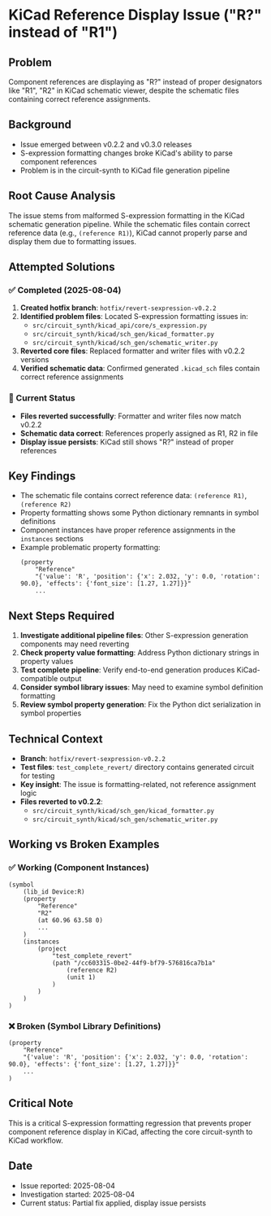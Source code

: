 # KiCad Reference Display Issue ("R?" instead of "R1")

## Problem
Component references are displaying as "R?" instead of proper designators like "R1", "R2" in KiCad schematic viewer, despite the schematic files containing correct reference assignments.

## Background
- Issue emerged between v0.2.2 and v0.3.0 releases
- S-expression formatting changes broke KiCad's ability to parse component references
- Problem is in the circuit-synth to KiCad file generation pipeline

## Root Cause Analysis
The issue stems from malformed S-expression formatting in the KiCad schematic generation pipeline. While the schematic files contain correct reference data (e.g., `(reference R1)`), KiCad cannot properly parse and display them due to formatting issues.

## Attempted Solutions

### ✅ Completed (2025-08-04)
1. **Created hotfix branch**: `hotfix/revert-sexpression-v0.2.2`
2. **Identified problem files**: Located S-expression formatting issues in:
   - `src/circuit_synth/kicad_api/core/s_expression.py`
   - `src/circuit_synth/kicad/sch_gen/kicad_formatter.py` 
   - `src/circuit_synth/kicad/sch_gen/schematic_writer.py`
3. **Reverted core files**: Replaced formatter and writer files with v0.2.2 versions
4. **Verified schematic data**: Confirmed generated `.kicad_sch` files contain correct reference assignments

### 🔄 Current Status
- **Files reverted successfully**: Formatter and writer files now match v0.2.2
- **Schematic data correct**: References properly assigned as R1, R2 in file
- **Display issue persists**: KiCad still shows "R?" instead of proper references

## Key Findings
- The schematic file contains correct reference data: `(reference R1)`, `(reference R2)`
- Property formatting shows some Python dictionary remnants in symbol definitions
- Component instances have proper reference assignments in the `instances` sections
- Example problematic property formatting:
  ```
  (property
      "Reference"
      "{'value': 'R', 'position': {'x': 2.032, 'y': 0.0, 'rotation': 90.0}, 'effects': {'font_size': [1.27, 1.27]}}"
      ...
  ```

## Next Steps Required
1. **Investigate additional pipeline files**: Other S-expression generation components may need reverting
2. **Check property value formatting**: Address Python dictionary strings in property values
3. **Test complete pipeline**: Verify end-to-end generation produces KiCad-compatible output
4. **Consider symbol library issues**: May need to examine symbol definition formatting
5. **Review symbol property generation**: Fix the Python dict serialization in symbol properties

## Technical Context
- **Branch**: `hotfix/revert-sexpression-v0.2.2`
- **Test files**: `test_complete_revert/` directory contains generated circuit for testing
- **Key insight**: The issue is formatting-related, not reference assignment logic
- **Files reverted to v0.2.2**:
  - `src/circuit_synth/kicad/sch_gen/kicad_formatter.py`
  - `src/circuit_synth/kicad/sch_gen/schematic_writer.py`

## Working vs Broken Examples

### ✅ Working (Component Instances)
```
(symbol
    (lib_id Device:R)
    (property
        "Reference"
        "R2"
        (at 60.96 63.58 0)
        ...
    )
    (instances
        (project
            "test_complete_revert"
            (path "/cc603315-0be2-44f9-bf79-576816ca7b1a"
                (reference R2)
                (unit 1)
            )
        )
    )
)
```

### ❌ Broken (Symbol Library Definitions)
```
(property
    "Reference"
    "{'value': 'R', 'position': {'x': 2.032, 'y': 0.0, 'rotation': 90.0}, 'effects': {'font_size': [1.27, 1.27]}}"
    ...
)
```

## Critical Note
This is a critical S-expression formatting regression that prevents proper component reference display in KiCad, affecting the core circuit-synth to KiCad workflow.

## Date
- Issue reported: 2025-08-04
- Investigation started: 2025-08-04
- Current status: Partial fix applied, display issue persists